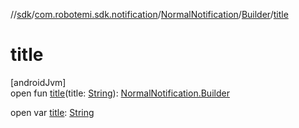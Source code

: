 //[sdk](../../../../index.md)/[com.robotemi.sdk.notification](../../index.md)/[NormalNotification](../index.md)/[Builder](index.md)/[title](title.md)

# title

[androidJvm]\
open fun [title](title.md)(title: [String](https://docs.oracle.com/javase/8/docs/api/java/lang/String.html)): [NormalNotification.Builder](index.md)

open var [title](title.md): [String](https://docs.oracle.com/javase/8/docs/api/java/lang/String.html)
